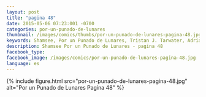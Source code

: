 ```yaml
---
layout: post
title: "pagina 48"
date: 2015-05-06 07:23:001 -0700
categories: por-un-punado-de-lunares
thumbnail: /images/comics/thumbs/por-un-punado-de-lunares-pagina-48.jpg
keywords: Shamsee, Por un Punado de Lunares, Tristan J. Tarwater, Adrian Ricker
description: Shamsee Por un Punado de Lunares - pagina 48
facebook_type: 
facebook_image: /images/comics/por-un-punado-de-lunares-pagina-48.jpg
language: es
---
```

{% include figure.html src="por-un-punado-de-lunares-pagina-48.jpg" alt="Por un Punado de Lunares Pagina 48" %}